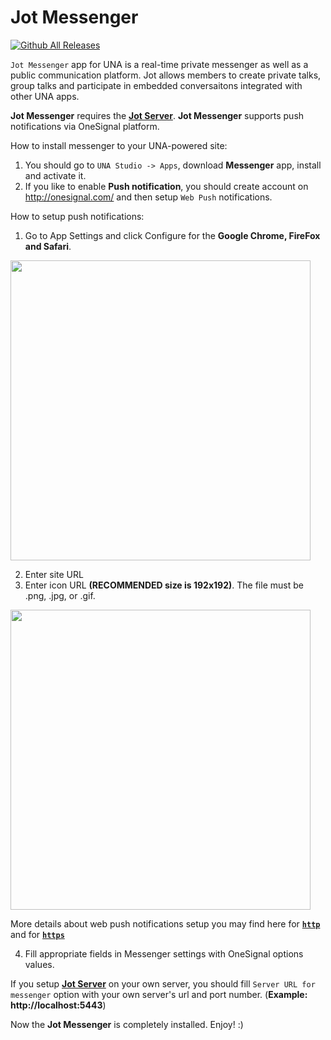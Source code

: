# Jot Messenger

[![Github All Releases](https://img.shields.io/github/downloads/unaio/jot-client-una/total.svg)](https://github.com/unaio/jot-client-una)

```Jot Messenger``` app for UNA is a real-time private messenger as well as a public communication platform. Jot allows members to create private talks, group talks and participate in embedded conversaitons integrated with other UNA apps.

**Jot Messenger** requires the **[Jot Server](https://github.com/unaio/jot-server)**. **Jot Messenger** supports push notifications via OneSignal platform. 

How to install messenger to your UNA-powered site:
1) You should go to ```UNA Studio -> Apps```, download **Messenger** app, install and activate it.
2) If you like to enable **Push notification**, you should create account on http://onesignal.com/ and then setup ```Web Push``` notifications.

How to setup push notifications:
1. Go to App Settings and click Configure for the **Google Chrome, FireFox and Safari**.
<img src="https://j.gifs.com/wjDz2R.gif" width="480"  height="auto" />

2. Enter site URL
3. Enter icon URL **(RECOMMENDED size is 192x192)**. The file must be .png, .jpg, or .gif.
<img src="https://j.gifs.com/wjDzYJ.gif" width="480"  height="auto" />

More details about web push notifications setup you may find here for [**```http```**](https://documentation.onesignal.com/docs/web-push-sdk-setup-http) and for [**```https```**](https://documentation.onesignal.com/docs/web-push-sdk-setup-https)

4. Fill appropriate fields in Messenger settings with OneSignal options values.

If you setup **[Jot Server](https://github.com/unaio/jot-server)** on your own server, you should fill 
```Server URL for messenger```
option with your own server's url and port number. (**Example: http://localhost:5443**)

Now the **Jot Messenger** is completely installed. Enjoy! :)
